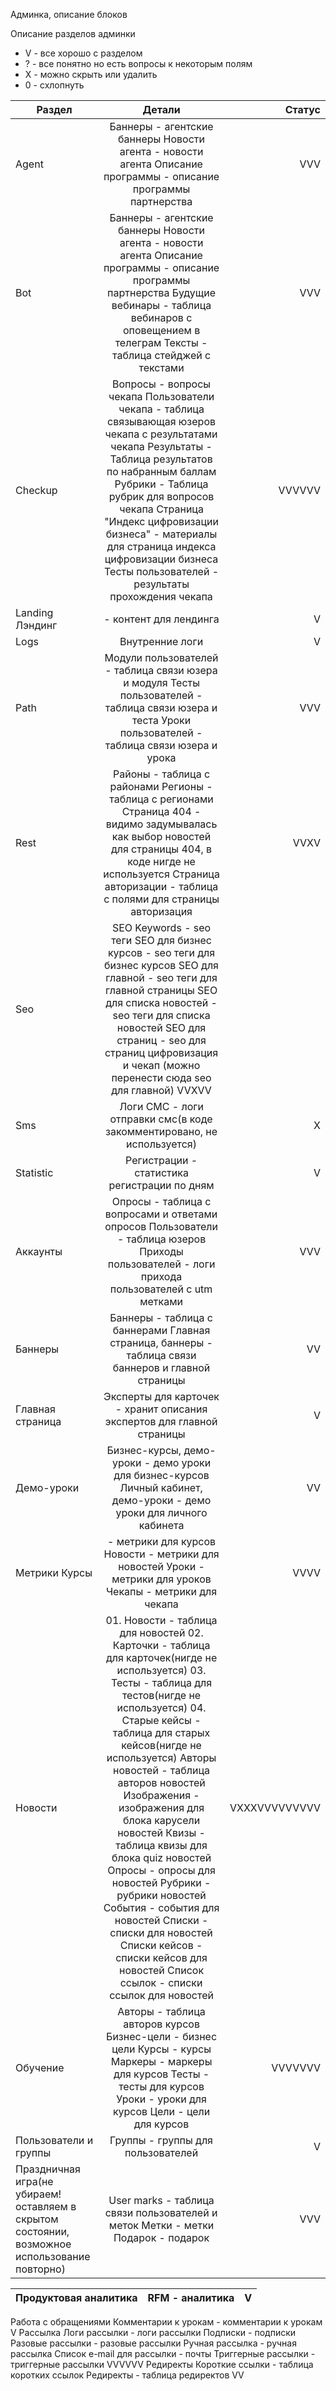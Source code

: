 Админка, описание блоков




Описание разделов админки

* V - все хорошо с разделом
* ? - все понятно но есть вопросы к некоторым полям
* X - можно скрыть или удалить
* 0 - схлопнуть


| Раздел        | Детали             | Статус |
| ------------- |:------------------:| -----:|
|Agent|	Баннеры - агентские баннеры Новости агента - новости агента Описание программы - описание программы партнерства	|VVV|
| Bot         | Баннеры - агентские баннеры Новости агента - новости агента Описание программы - описание программы партнерства Будущие вебинары - таблица вебинаров с оповещением в телеграм Тексты - таблица стейджей с текстами    | VVV |
| Checkup  | Вопросы - вопросы чекапа Пользователи чекапа - таблица связывающая юзеров чекапа с результатами чекапа Результаты - Таблица результатов по набранным баллам Рубрики - Таблица рубрик для вопросов чекапа Страница "Индекс цифровизации бизнеса" - материалы для страница индекса цифровизации бизнеса Тесты пользователей - результаты прохождения чекапа         |    VVVVVV |
|Landing	Лэндинг| - контент для лендинга	|V|
|Logs|	Внутренние логи	|V|
|Path|	Модули пользователей - таблица связи юзера и модуля Тесты пользователей - таблица связи юзера и теста Уроки пользователей - таблица связи юзера и урока	|VVV|
|Rest|	Районы - таблица с районами Регионы - таблица с регионами Страница 404 - видимо задумывалась как выбор новостей для страницы 404, в коде нигде не используется Страница авторизации - таблица с полями для страницы авторизация	|VVXV|
|Seo|	SEO Keywords - seo теги SEO для бизнес курсов - seo теги для бизнес курсов SEO для главной - seo теги для главной страницы SEO для списка новостей - seo теги для списка новостей SEO для страниц - seo для страниц цифровизация и чекап (можно перенести сюда seo для главной)	VVXVV
|Sms|	Логи СМС - логи отправки смс(в коде закомментировано, не используется)	|X|
|Statistic|	Регистрации - статистика регистрации по дням	|V|
|Аккаунты|	Опросы - таблица с вопросами и ответами опросов Пользователи - таблица юзеров Приходы пользователей - логи прихода пользователей с utm метками	|VVV|
|Баннеры|	Баннеры - таблица с баннерами Главная страница, баннеры - таблица связи баннеров и главной страницы	|VV|
|Главная страница|	Эксперты для карточек - хранит описания экспертов для главной страницы	|V|
|Демо-уроки|	Бизнес-курсы, демо-уроки - демо уроки для бизнес-курсов Личный кабинет, демо-уроки - демо уроки для личного кабинета	|VV|
|Метрики	Курсы| - метрики для курсов Новости - метрики для новостей Уроки - метрики для уроков Чекапы - метрики для чекапа	|VVVV|
|Новости|	01. Новости - таблица для новостей 02. Карточки - таблица для карточек(нигде не используется) 03. Тесты - таблица для тестов(нигде не используется) 04. Старые кейсы - таблица для старых кейсов(нигде не используется) Авторы новостей - таблица авторов новостей Изображения - изображения для блока карусели новостей Квизы - таблица квизы для блока quiz новостей Опросы - опросы для новостей Рубрики - рубрики новостей События - события для новостей Списки - списки для новостей Списки кейсов - списки кейсов для новостей Список ссылок - списки ссылок для новостей	|VXXXVVVVVVVVV|
|Обучение|	Авторы - таблица авторов курсов Бизнес-цели - бизнес цели Курсы - курсы Маркеры - маркеры для курсов Тесты - тесты для курсов Уроки - уроки для курсов Цели - цели для курсов	|VVVVVVV|
|Пользователи и группы|	Группы - группы для пользователей	|V|
|Праздничная игра(не убираем! оставляем в скрытом состоянии, возможное использование повторно)|	User marks - таблица связи пользователей и меток Метки - метки Подарок - подарок	|VVV|

Продуктовая аналитика |	RFM - аналитика	|V
--- | --- | ---


Работа с обращениями	Комментарии к урокам - комментарии к урокам	V
Рассылка	Логи рассылки - логи рассылки Подписки - подписки Разовые рассылки - разовые рассылки Ручная рассылка - ручная рассылка Список e-mail для рассылки - почты Триггерные рассылки - триггерные рассылки	VVVVVV
Редиректы	Короткие ссылки - таблица коротких ссылок Редиректы - таблица редиректов	VV
